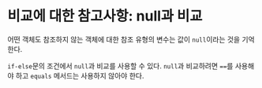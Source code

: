 # 비교에 대한 참고사항: null과 비교

어떤 객체도 참조하지 않는 객체에 대한 참조 유형의 변수는 값이 `null`이라는 것을 기억한다. 

`if-else`문의 조건에서 `null`과 비교를 사용할 수 있다. `null`과 비교하려면 `==`를 사용해야 하고 `equals` 메서드는 사용하지 않아야 한다.